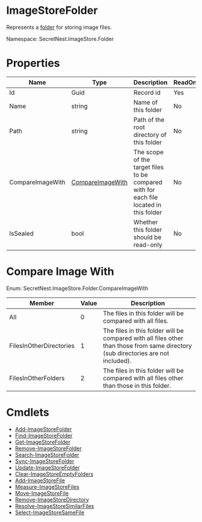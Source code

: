 # ImageStoreFolder
Represents a [folder](../concept/Folder.md) for storing image files.

Namespace: SecretNest.ImageStore.Folder

# Properties
|Name|Type|Description|ReadOnly|
|---|---|---|---|
|Id|Guid|Record id|Yes|
|Name|string|Name of this folder|No|
|Path|string|Path of the root directory of this folder|No|
|CompareImageWith|[CompareImageWith](#compare-image-with)|The scope of the target files to be compared with for each file located in this folder|No|
|IsSealed|bool|Whether this folder should be read-only|No|

# Compare Image With
Enum: SecretNest.ImageStore.Folder.CompareImageWith

|Member|Value|Description|
|---|---|---|
|All|0|The files in this folder will be compared with all files.|
|FilesInOtherDirectories|1|The files in this folder will be compared with all files other than those from same directory (sub directories are not included).|
|FilesInOtherFolders|2|The files in this folder will be compared with all files other than those in this folder.|

# Cmdlets
  * [Add-ImageStoreFolder](../cmdlet/Folder/AddFolder.md)
  * [Find-ImageStoreFolder](../cmdlet/Folder/FindFolder.md)
  * [Get-ImageStoreFolder](../cmdlet/Folder/GetFolder.md)
  * [Remove-ImageStoreFolder](../cmdlet/Folder/RemoveFolder.md)
  * [Search-ImageStoreFolder](../cmdlet/Folder/SearchFolder.md)
  * [Sync-ImageStoreFolder](../cmdlet/Folder/SyncFolder.md)
  * [Update-ImageStoreFolder](../cmdlet/Folder/UpdateFolder.md)
  * [Clear-ImageStoreEmptyFolders](../cmdlet/Folder/ClearEmptyFolders.md)
  * [Add-ImageStoreFile](../cmdlet/File/AddFile.md)
  * [Measure-ImageStoreFiles](../cmdlet/File/MeasureFiles.md)
  * [Move-ImageStoreFile](../cmdlet/File/MoveFile.md)
  * [Remove-ImageStoreDirectory](../cmdlet/File/RemoveDirectory.md)
  * [Resolve-ImageStoreSimilarFiles](../cmdlet/SimilarFile/ResolveSimilarFiles.md) 
  * [Select-ImageStoreSameFile](../cmdlet/SameFile/SelectSameFile.md)